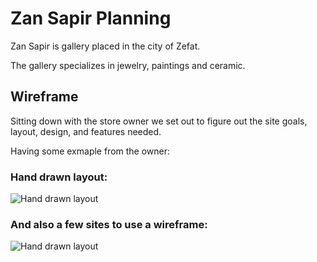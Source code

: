 
# Zan Sapir Planning

Zan Sapir is gallery placed in the city of Zefat.

The gallery specializes in jewelry, paintings and ceramic.

## Wireframe

Sitting down with the store owner we set out to figure out the site goals, layout, design, and features needed.
 
Having some exmaple from the owner:

### Hand drawn layout: 
![Hand drawn layout](https://i.ibb.co/NsthKgy/Whats-App-Image-2022-05-10-at-8-15-36-PM.jpg)

### And also a few sites to use a wireframe:
![Hand drawn layout](https://i.ibb.co/hg30J2p/Whats-App-Image-2022-05-10-at-8-21-30-PM.jpg)
